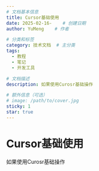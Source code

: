 ```yaml
---
# 文档基本信息
title: Cursor基础使用
date: 2025-02-16-    # 创建日期
author: YuMeng    # 作者

# 分类和标签
category: 技术文档  # 主分类
tags: 
  - 教程
  - 笔记
  - 开发工具

# 文档描述
description: 如果使用Curosr基础操作

# 额外信息（可选）
# image: /path/to/cover.jpg
sticky: 1
star: true
---
```


# Cursor基础使用

如果使用Curosr基础操作
